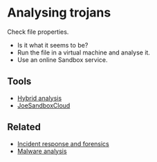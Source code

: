 # Analysing trojans

Check file properties.

* Is it what it seems to be?
* Run the file in a virtual machine and analyse it.
* Use an online Sandbox service.

## Tools

* [Hybrid analysis](https://www.hybrid-analysis.com/)
* [JoeSandboxCloud](https://www.joesandbox.com/)

## Related

* [Incident response and forensics](blue-ir:index)
* [Malware analysis](blue-malware:index)